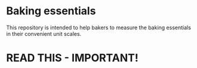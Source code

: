 # Baking essentials

This repository is intended to help bakers to measure the baking essentials in their convenient unit scales.

# READ THIS - IMPORTANT!

